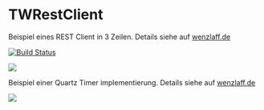 # TWRestClient
Beispiel eines REST Client in 3 Zeilen. Details siehe auf [wenzlaff.de](http://blog.wenzlaff.de/?p=7047)


[![Build Status](https://travis-ci.org/IT-Berater/TWRestClient.svg?branch=master)](https://travis-ci.org/IT-Berater/TWRestClient)


![](http://blog.wenzlaff.de/wp-content/uploads/2016/05/jdom-2.0.png)

Beispiel einer Quartz Timer implementierung. Details siehe auf [wenzlaff.de](http://blog.wenzlaff.de/?p=7063)

![](http://blog.wenzlaff.de/wp-content/uploads/2016/05/quartz-u%CC%88bersicht.png)
